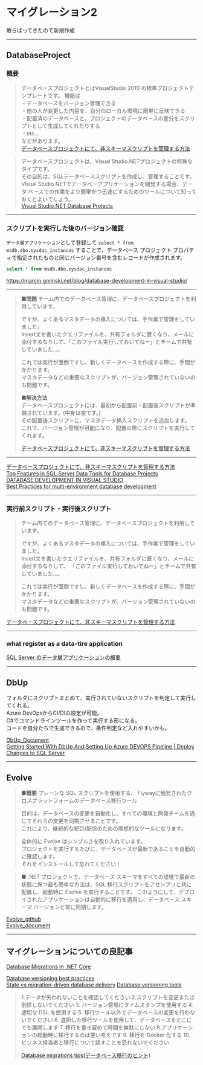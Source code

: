 # マイグレーション2

散らばってきたので新規作成

---

## DatabaseProject

### 概要

>データベースプロジェクトとはVisualStudio 2010 の標準プロジェクトテンプレートです。
機能は  
・データベースをバージョン管理できる  
・他の人が変更した内容を、自分のローカル環境に簡単に反映できる  
・配置済のデータベースと、プロジェクトのデータベースの差分をスクリプトとして生成してくれたりする  
・etc...  
などがあります。  
[データベースプロジェクトにて、非スキーマスクリプトを管理する方法](https://miso-soup3.hateblo.jp/entry/20120423/1335171924)  

<!--  -->
>データベースプロジェクトは、Visual Studio.NETプロジェクトの特殊なタイプです。  
その目的は、SQLデータベーススクリプトを作成し、管理することです。  
Visual Studio.NETでデータベーアプリケーションを開発する場合、データ ベースでの作業をより簡単かつ迅速にするためのツールについて知っておくとよいでしょう。  
[Visual Studio.NET Database Projects](https://www.pearsonhighered.com/assets/samplechapter/0/6/7/2/0672323435.pdf)  

---

### スクリプトを実行した後のバージョン確認

`データ層アプリケーション`として登録して `select * from msdb.dbo.sysdac_instances` することで、データベース プロジェクト プロパティで指定されたものと同じバージョン番号を含むレコードが作成されます。  

``` sql
select * from msdb.dbo.sysdac_instances
```

<https://marcin.gminski.net/blog/database-development-in-visual-studio/>  

---

>■**問題**
>チーム内でのデータベース管理に、データベースプロジェクトを利用しています。  
>
>ですが、よくあるマスタデータの挿入については、手作業で管理をしていました。  
>Insert文を書いたクエリファイルを、共有フォルダに置くなり、メールに添付するなりして、「このファイル実行しておいてねー」とチームで共有していました…。  
>
>これでは実行が面倒ですし、新しくデータベースを作成する際に、手間がかかります。  
>マスタデータなどの重要なスクリプトが、バージョン管理されていないのも問題です。  
>
>■**解決方法**  
>データベースプロジェクトには、最初から配置前・配置後スクリプトが準備されています。(中身は空です。)  
>その配置後スクリプトに、マスタデータ挿入スクリプトを追加します。  
>これで、バージョン管理が可能になり、配置の際にスクリプトを実行してくれます。  
>
>[データベースプロジェクトにて、非スキーマスクリプトを管理する方法](https://miso-soup3.hateblo.jp/entry/20120423/1335171924)  

---

[データベースプロジェクトにて、非スキーマスクリプトを管理する方法](https://miso-soup3.hateblo.jp/entry/20120423/1335171924)  
[Top Features in SQL Server Data Tools for Database Projects](https://www.mssqltips.com/sqlservertip/6749/ssdt-top-features-database-projects/)  
[DATABASE DEVELOPMENT IN VISUAL STUDIO](https://www.mssqltips.com/sqlservertip/6749/ssdt-top-features-database-projects/)  
[Best Practices for multi-environment database development](https://sqlbits.com/Sessions/Event14/Best_Practices_for_multi-environment_database_development_in)  

---

### 実行前スクリプト・実行後スクリプト

>チーム内でのデータベース管理に、データベースプロジェクトを利用しています。  
>
>ですが、よくあるマスタデータの挿入については、手作業で管理をしていました。  
>Insert文を書いたクエリファイルを、共有フォルダに置くなり、メールに添付するなりして、
>「このファイル実行しておいてねー」とチームで共有していました…。  
>
>これでは実行が面倒ですし、新しくデータベースを作成する際に、手間がかかります。  
>マスタデータなどの重要なスクリプトが、バージョン管理されていないのも問題です。  

[データベースプロジェクトにて、非スキーマスクリプトを管理する方法](https://miso-soup3.hateblo.jp/entry/20120423/1335171924)  

---

### what register as a data-tire application

[SQL Server のデータ層アプリケーションの概要](https://www.sqlshack.com/an-introduction-to-data-tier-applications-in-sql-server/)  

---

## DbUp

フォルダにスクリプトまとめて、実行されていないスクリプトを判定して実行してくれる。  
Azure DevOpsからCI/DIの設定が可能。  
C#でコマンドラインツールを作って実行する形になる。  
コードを自分たちで生成できるので、条件判定など入れやすいかも。  

[DbUp_Document](https://dbup.readthedocs.io/en/latest/)  
[Getting Started With DbUp And Setting Up Azure DEVOPS Pipeline | Deploy Changes to SQL Server](https://www.youtube.com/watch?v=Jm4C-WzAdls)  

---

## Evolve

>■**概要**
>プレーンな SQL スクリプトを使用する、 Flywayに触発されたクロスプラットフォームのデータベース移行ツール  
>
>目的は、データベースの変更を自動化し、すべての環境と開発チームを通じてそれらの変更を同期させることです。  
>これにより、継続的な統合/配信のための理想的なツールになります。  
>
>全体的に Evolve はシンプルさを取り入れています。  
>プロジェクトを実行するたびに、データベースが最新であることを自動的に確認します。  
>それをインストールして忘れてください！  

<!--  -->
>■
>.NET プロジェクトで、データベース スキーマをすべての環境で最新の状態に保つ最も簡単な方法は、SQL 移行スクリプトをアセンブリと共に配置し、起動時に Evolve を実行することです。
>このようにして、デプロイされたアプリケーションは自動的に移行を適用し、データベース スキーマ バージョンと常に同期します。

[Evolve_github](https://github.com/lecaillon/Evolve)  
[Evolve_document](https://evolve-db.netlify.app/)

---

## マイグレーションについての良記事

[Database Migrations In .NET Core](https://dotnetcoretutorials.com/2017/02/25/database-migrations-net-core/)  

[Database versioning best practices](https://enterprisecraftsmanship.com/posts/database-versioning-best-practices/)  
[State vs migration-driven database delivery](https://enterprisecraftsmanship.com/posts/state-vs-migration-driven-database-delivery/)
[Database versioning tools](https://enterprisecraftsmanship.com/posts/database-versioning-tools/)  

>1.データが失われないことを確認してください
>2.スクリプトを変更または削除しないでください
>3. バージョン管理にタイムスタンプを使用する
>4. 適切な DSL を使用する
>5. 移行ツール以外でデータベースの変更を行わないでください
>6. 選択した移行ツールを使用して、データベースをどこにでも展開します
>7. 移行を書き留めて時間を無駄にしない
>8.アプリケーションの起動時に移行するのは悪い考えです
>9. 移行を Docker 化する
>10. ビジネス担当者と移行について話すことを恐れないでください
>
>[Database migrations tips(データベース移行のヒント)](https://mcode.it/blog/2020-03-15-database_migrations_tips/)  
